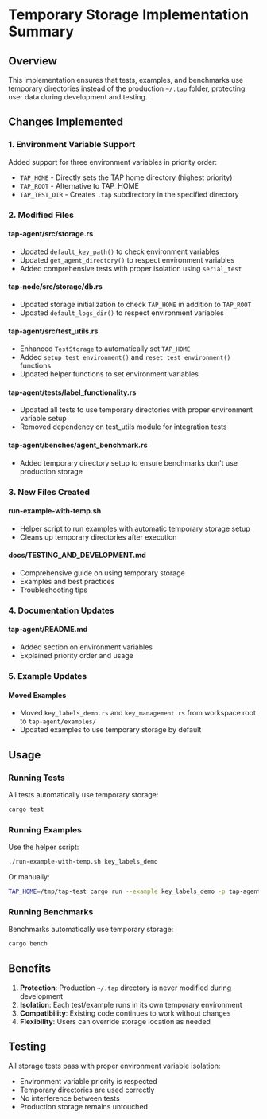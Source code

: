# Temporary Storage Implementation Summary

## Overview

This implementation ensures that tests, examples, and benchmarks use temporary directories instead of the production `~/.tap` folder, protecting user data during development and testing.

## Changes Implemented

### 1. Environment Variable Support

Added support for three environment variables in priority order:
- `TAP_HOME` - Directly sets the TAP home directory (highest priority)
- `TAP_ROOT` - Alternative to TAP_HOME
- `TAP_TEST_DIR` - Creates `.tap` subdirectory in the specified directory

### 2. Modified Files

#### tap-agent/src/storage.rs
- Updated `default_key_path()` to check environment variables
- Updated `get_agent_directory()` to respect environment variables
- Added comprehensive tests with proper isolation using `serial_test`

#### tap-node/src/storage/db.rs
- Updated storage initialization to check `TAP_HOME` in addition to `TAP_ROOT`
- Updated `default_logs_dir()` to respect environment variables

#### tap-agent/src/test_utils.rs
- Enhanced `TestStorage` to automatically set `TAP_HOME`
- Added `setup_test_environment()` and `reset_test_environment()` functions
- Updated helper functions to set environment variables

#### tap-agent/tests/label_functionality.rs
- Updated all tests to use temporary directories with proper environment variable setup
- Removed dependency on test_utils module for integration tests

#### tap-agent/benches/agent_benchmark.rs
- Added temporary directory setup to ensure benchmarks don't use production storage

### 3. New Files Created

#### run-example-with-temp.sh
- Helper script to run examples with automatic temporary storage setup
- Cleans up temporary directories after execution

#### docs/TESTING_AND_DEVELOPMENT.md
- Comprehensive guide on using temporary storage
- Examples and best practices
- Troubleshooting tips

### 4. Documentation Updates

#### tap-agent/README.md
- Added section on environment variables
- Explained priority order and usage

### 5. Example Updates

#### Moved Examples
- Moved `key_labels_demo.rs` and `key_management.rs` from workspace root to `tap-agent/examples/`
- Updated examples to use temporary storage by default

## Usage

### Running Tests
All tests automatically use temporary storage:
```bash
cargo test
```

### Running Examples
Use the helper script:
```bash
./run-example-with-temp.sh key_labels_demo
```

Or manually:
```bash
TAP_HOME=/tmp/tap-test cargo run --example key_labels_demo -p tap-agent
```

### Running Benchmarks
Benchmarks automatically use temporary storage:
```bash
cargo bench
```

## Benefits

1. **Protection**: Production `~/.tap` directory is never modified during development
2. **Isolation**: Each test/example runs in its own temporary environment
3. **Compatibility**: Existing code continues to work without changes
4. **Flexibility**: Users can override storage location as needed

## Testing

All storage tests pass with proper environment variable isolation:
- Environment variable priority is respected
- Temporary directories are used correctly
- No interference between tests
- Production storage remains untouched